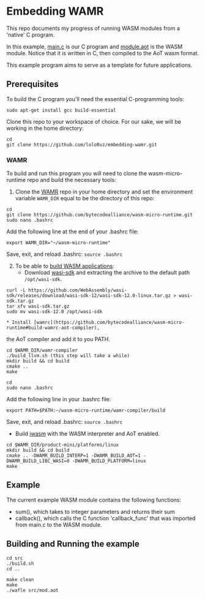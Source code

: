# Embedding WAMR

This repo documents my progress of running WASM modules from a 'native' 
C program. 

In this example, [main.c](https://github.com/loloRvz/embedding-wamr/blob/main/main.c)
is our C program and [module.aot](https://github.com/loloRvz/embedding-wamr/blob/main/src/module.aot)
is the WASM module. Notice that it is written in C, then compiled to the
AoT wasm format. 

This example program aims to serve as a template for future applications.

## Prerequisites

To build the C program you'll need the essential C-programming tools:

```
sudo apt-get install gcc build-essential
```

Clone this repo to your workspace of choice. For our sake, we will be working
in the home directory:
```
cd
git clone https://github.com/loloRvz/embedding-wamr.git
```

### WAMR
To build and run this program you will need to clone the wasm-micro-runtime repo
and build the necessary tools:

1. Clone the [WAMR](https://github.com/bytecodealliance/wasm-micro-runtime)
repo in your home directory and set the environment variable ```WAMR_DIR``` equal to be the directory of this repo:
```
cd
git clone https://github.com/bytecodealliance/wasm-micro-runtime.git
sudo nano .bashrc
```
Add the following line at the end of your .bashrc file:
```
export WAMR_DIR="~/wasm-micro-runtime"
```
Save, exit, and reload .bashrc: ```source .bashrc```

2. To be able to [build WASM applications](https://github.com/bytecodealliance/wasm-micro-runtime/blob/main/doc/build_wasm_app.md):
	* Download [wasi-sdk](https://github.com/WebAssembly/wasi-sdk/releases)
and extracting the archive to the default path ```/opt/wasi-sdk```.
```
curl -L https://github.com/WebAssembly/wasi-sdk/releases/download/wasi-sdk-12/wasi-sdk-12.0-linux.tar.gz > wasi-sdk.tar.gz
tar xfv wasi-sdk.tar.gz
sudo mv wasi-sdk-12.0 /opt/wasi-sdk
```

	* Install [wamrc](https://github.com/bytecodealliance/wasm-micro-runtime#build-wamrc-aot-compiler),
the AoT compiler and add it to you PATH.
```
cd $WAMR_DIR/wamr-compiler
./build_llvm.sh (this step will take a while)
mkdir build && cd build
cmake ..
make

cd
sudo nano .bashrc
```
Add the following line in your .bashrc file:
```
export PATH=$PATH:~/wasm-micro-runtime/wamr-compiler/build
```
Save, exit, and reload .bashrc: ```source .bashrc```

* Build [iwasm](https://github.com/bytecodealliance/wasm-micro-runtime/blob/main/doc/build_wamr.md)
with the WASM interpreter and AoT enabled.
```
cd $WAMR_DIR/product-mini/platforms/linux
mkdir build && cd build
cmake .. -DWAMR_BUILD_INTERP=1 -DWAMR_BUILD_AOT=1 -DWAMR_BUILD_LIBC_WASI=0 -DWAMR_BUILD_PLATFORM=linux
make
```

## Example

The current example WASM module contains the following functions:
* sum(), which takes to integer parameters and returns their sum
* callback(), which calls the C function 'callback_func' that was imported
from main.c to the WASM module. 

## Building and Running the example

```
cd src
./build.sh
cd ..

make clean
make
./wafle src/mod.aot
```




